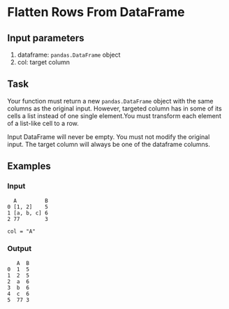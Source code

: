 # Flatten Rows From DataFrame
## Input parameters
1. dataframe: `pandas.DataFrame` object
2. col: target column

## Task
Your function must return a new `pandas.DataFrame` object with the same columns as the original input. However, targeted column has in some of its cells a list instead of one single element.You must transform each element of a list-like cell to a row.

Input DataFrame will never be empty. You must not modify the original input. The target column will always be one of the dataframe columns.

## Examples
### Input
```
  A         B
0 [1, 2]    5
1 [a, b, c] 6
2 77        3      

col = "A"
```
### Output
```
   A  B
0  1  5
1  2  5
2  a  6
3  b  6
4  c  6
5  77 3
```
